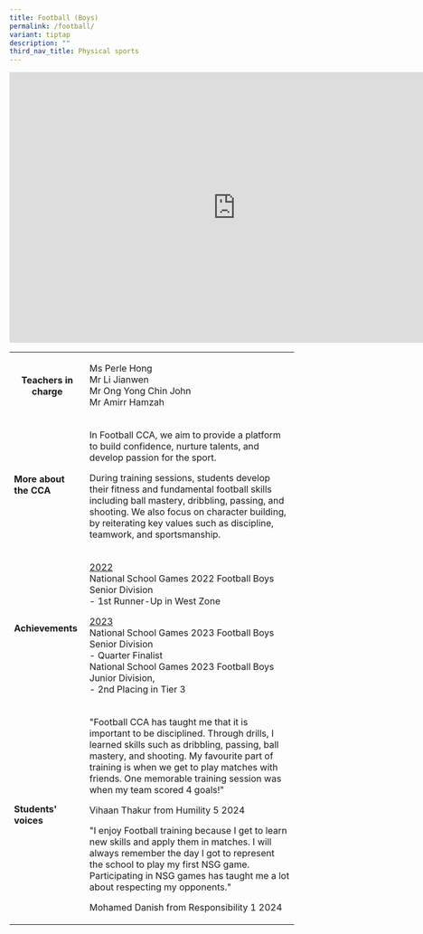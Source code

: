 ```yaml
---
title: Football (Boys)
permalink: /football/
variant: tiptap
description: ""
third_nav_title: Physical sports
---
```

<div class="iframe-wrapper">
<iframe height="479" width="800" allowfullscreen="true" frameborder="0" src="https://docs.google.com/presentation/d/e/2PACX-1vQSh6dLH6ZbyAKFzspuEQN7q8Qmz1RoChItRffY-oj3l_neelBVYb0yqVg52ypS3SGCruRRxR21kQgZ/embed?start=true&amp;loop=true&amp;delayms=3000"></iframe>
</div>
<p></p>
<table style="minWidth: 50px">
<colgroup>
<col>
<col>
</colgroup>
<tbody>
<tr>
<th rowspan="1" colspan="1">
<p><strong>Teachers in charge</strong>
</p>
<p></p>
</th>
<td rowspan="1" colspan="1">
<p>Ms Perle Hong
<br>Mr Li Jianwen
<br>Mr Ong Yong Chin John
<br>Mr Amirr Hamzah</p>
</td>
</tr>
<tr>
<td rowspan="1" colspan="1">
<p><strong>More about the CCA</strong>
</p>
</td>
<td rowspan="1" colspan="1">
<p>In Football CCA, we aim to provide a platform to build confidence, nurture
talents, and develop passion for the sport.</p>
<p></p>
<p>During training sessions, students develop their fitness and fundamental
football skills including ball mastery, dribbling, passing, and shooting.
We also focus on character building, by reiterating key values such as
discipline, teamwork, and sportsmanship.</p>
</td>
</tr>
<tr>
<td rowspan="1" colspan="1">
<p><strong>Achievements</strong>
</p>
</td>
<td rowspan="1" colspan="1">
<p><u>2022</u>
<br>National School Games 2022 Football Boys Senior Division
<br>- 1st Runner-Up in West Zone</p>
<p><u>2023</u>
<br>National School Games 2023 Football Boys Senior Division
<br>- Quarter Finalist
<br>National School Games 2023 Football Boys Junior Division,
<br>- 2nd Placing in Tier 3</p>
</td>
</tr>
<tr>
<td rowspan="1" colspan="1">
<p><strong>Students' voices</strong>
</p>
</td>
<td rowspan="1" colspan="1">
<p>"Football CCA has taught me that it is important to be disciplined. Through
drills, I learned skills such as dribbling, passing, ball mastery, and
shooting. My favourite part of training is when we get to play matches
with friends. One memorable training session was when my team scored 4
goals!"</p>
<p></p>
<p>Vihaan Thakur from Humility 5 2024</p>
<p></p>
<p></p>
<p>"I enjoy Football training because I get to learn new skills and apply
them in matches. I will always remember the day I got to represent the
school to play my first NSG game. Participating in NSG games has taught
me a lot about respecting my opponents."</p>
<p></p>
<p>Mohamed Danish from Responsibility 1 2024</p>
</td>
</tr>
</tbody>
</table>
<p></p>